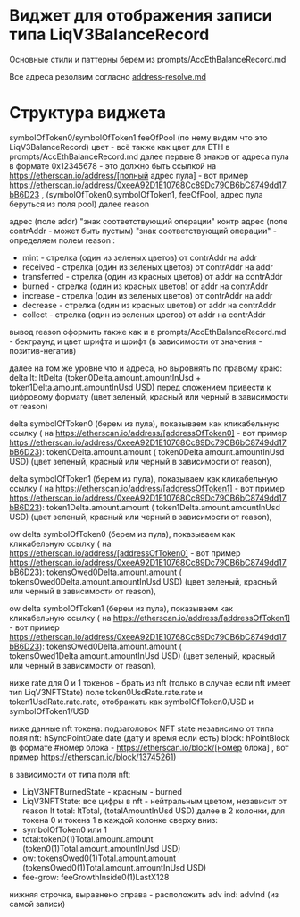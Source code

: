 # Виджет для отображения записи типа LiqV3BalanceRecord

Основные стили и паттерны берем из prompts/AccEthBalanceRecord.md

Все адреса резолвим согласно [address-resolve.md](address-resolve.md)

# Структура виджета

symbolOfToken0/symbolOfToken1 feeOfPool (по нему видим что это LiqV3BalanceRecord) цвет - всё также как цвет для ETH в
prompts/AccEthBalanceRecord.md
далее первые 8 знаков от адреса пула в формате 0x12345678 - это должно быть ссылкой
на https://etherscan.io/address/[полный адрес пула] - вот пример
https://etherscan.io/address/0xeeA92D1E10768Cc89Dc79CB6bC8749dd17bB6D23 , (symbolOfToken0,symbolOfToken1, feeOfPool,
адрес пула беруться из поля pool)
далее reason

адрес (поле addr)  "знак соответствующий операции" контр адрес (поле contrAddr - может быть пустым)
"знак соответствующий операции" - определяем полем reason :

- mint - стрелка (один из зеленых цветов) от contrAddr на addr
- received - стрелка (один из зеленых цветов) от contrAddr на addr
- transferred - стрелка (один из красных цветов) от addr на contrAddr
- burned - стрелка (один из красных цветов) от addr на contrAddr
- increase - стрелка (один из зеленых цветов) от contrAddr на addr
- decrease - стрелка (один из красных цветов) от addr на contrAddr
- collect - стрелка (один из зеленых цветов) от addr на contrAddr

вывод reason оформить также как и в prompts/AccEthBalanceRecord.md - бекграунд и цвет шрифта и шрифт (в зависимости от
значения - позитив-негатив)

далее на том же уровне что и адреса, но выровнять по правому краю:
delta lt: ltDelta (token0Delta.amount.amountInUsd + token1Delta.amount.amountInUsd USD) перед сложением привести к цифровому формату (цвет зеленый, красный или черный в зависимости от reason)

delta symbolOfToken0 (берем из пула), показываем как кликабельную ссылку (
на https://etherscan.io/address/[addressOfToken0] -
вот пример
https://etherscan.io/address/0xeeA92D1E10768Cc89Dc79CB6bC8749dd17bB6D23): token0Delta.amount.amount (
token0Delta.amount.amountInUsd
USD) (цвет зеленый, красный или черный в зависимости от reason),

delta symbolOfToken1 (берем из пула), показываем как кликабельную ссылку (
на https://etherscan.io/address/[addressOfToken1] -
вот пример
https://etherscan.io/address/0xeeA92D1E10768Cc89Dc79CB6bC8749dd17bB6D23): token1Delta.amount.amount (
token1Delta.amount.amountInUsd
USD) (цвет зеленый, красный или черный в зависимости от reason),

ow delta symbolOfToken0 (берем из пула), показываем как кликабельную ссылку (
на https://etherscan.io/address/[addressOfToken0] -
вот пример
https://etherscan.io/address/0xeeA92D1E10768Cc89Dc79CB6bC8749dd17bB6D23): tokensOwed0Delta.amount.amount (
tokensOwed0Delta.amount.amountInUsd
USD) (цвет зеленый, красный или черный в зависимости от reason),

ow delta symbolOfToken1 (берем из пула), показываем как кликабельную ссылку (
на https://etherscan.io/address/[addressOfToken1] -
вот пример
https://etherscan.io/address/0xeeA92D1E10768Cc89Dc79CB6bC8749dd17bB6D23): tokensOwed0Delta.amount.amount (
tokensOwed1Delta.amount.amountInUsd
USD) (цвет зеленый, красный или черный в зависимости от reason),

ниже
rate для 0 и 1 токенов - брать из nft (только в случае если nft имеет тип LiqV3NFTState) поле token0UsdRate.rate.rate и
token1UsdRate.rate.rate, отображать как symbolOfToken0/USD и symbolOfToken1/USD

ниже
данные nft токена:
подзаголовок NFT state
независимо от типа поля nft:
hSyncPointDate.date (дату и время если есть)
block: hPointBlock (в формате #номер блока - https://etherscan.io/block/[номер блока] , вот
пример https://etherscan.io/block/13745261)

в зависимости от типа поля nft:

- LiqV3NFTBurnedState - красным - burned
- LiqV3NFTState:
  все цифры в nft - нейтральным цветом, независит от reason
  lt total: ltTotal, (totalAmountInUsd USD)
  далее в 2 колонки, для токена 0 и токена 1
  в каждой колонке сверху вниз:
- symbolOfToken0 или 1
- total:token0(1)Total.amount.amount (token0(1)Total.amount.amountInUsd USD)
- ow: tokensOwed0(1)Total.amount.amount (tokensOwed0(1)Total.amount.amountInUsd USD)
- fee-grow: feeGrowthInside0(1)LastX128

нижняя строчка, выравнено справа - расположить adv ind: advInd (из самой записи)


